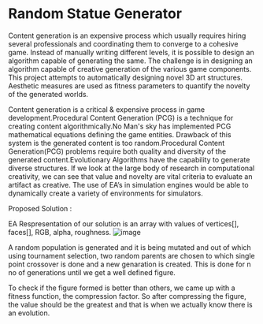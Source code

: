 ﻿# Random Statue Generator

Content generation is an expensive process which usually requires hiring several professionals and coordinating them to converge to a cohesive game. Instead of manually writing different levels, it is possible to design an algorithm capable of generating the same. The challenge is in designing an algorithm capable of creative generation of the various game components. This project attempts to automatically designing novel 3D art structures. Aesthetic measures are used as fitness parameters to quantify the novelty of the generated worlds.

Content generation is a critical & expensive process in game development.Procedural Content Generation (PCG) is a technique for creating content algorithmically.No Man's sky has implemented PCG mathematical equations defining the game entities. Drawback of this system is the generated content is too random.Procedural Content Generation(PCG) problems require both quality and diversity of the generated content.Evolutionary Algorithms have the capability to generate diverse structures. If we look at the large body of research in computational creativity, we can see that value and novelty are vital criteria to evaluate an artifact as creative. The use of EA’s in simulation engines would be able to dynamically create a variety of environments for simulators.

Proposed Solution :

EA Respresentation of our solution is an array with values of vertices[], faces[], RGB, alpha, roughness.
![image](https://user-images.githubusercontent.com/68246158/210088579-d1f7813c-9c56-401b-860f-5c164b43a3ea.png)


A random population is generated and it is being mutated and out of which using tournament selection, two random parents are chosen to which single point crossover is done and a new genaration is created. This is done for n no of generations until we get a well defined figure.

To check if the figure formed is better than others, we came up with a fitness function, the compression factor. So after compressing the figure, the value should be the greatest and that is when we actually know there is an evolution.

